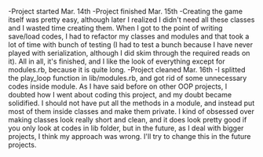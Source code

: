 -Project started Mar. 14th
-Project finished Mar. 15th
-Creating the game itself was pretty easy, although later I realized I didn't need all these classes
and I wasted time creating them. When I got to the point of writing save/load codes, I had to refactor
my classes and modules and that took a lot of time with bunch of testing (I had to test a bunch because
I have never played with serialization, although I did skim through the required reads on it). All in all,
it's finished, and I like the look of everything except for modules.rb, because it is quite long.
-Project cleaned Mar. 16th
-I splitted the play_loop function in lib/modules.rb, and got rid of some unnecessary codes inside module. As I have said before on other OOP projects, I doubted how I went about coding this project, and my doubt became solidified. I should not have put all the methods in a module, and instead put most of them inside classes and make them private. I kind of obsessed over making classes look really short and clean, and it does look pretty good if you only look at codes in lib folder, but in the future, as I deal with bigger projects, I think my approach was wrong. I'll try to change this in the future projects.
